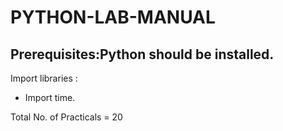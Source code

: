 # PYTHON-LAB-MANUAL

## Prerequisites:Python should be installed.

Import libraries :
- Import time.

Total No. of Practicals = 20
